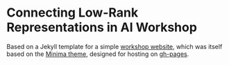 # Connecting Low-Rank Representations in AI Workshop

Based on a Jekyll template for a simple [workshop website](https://github.com/evanwill/workshop-template), which was itself based on the [Minima theme](https://github.com/jekyll/minima), designed for hosting on [gh-pages](https://pages.github.com/).

